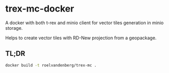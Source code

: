# trex-mc-docker
A docker with both t-rex and minio client for vector tiles generation in minio storage. 

Helps to create vector tiles with RD-New projection from a geopackage. 

## TL;DR

```bash
docker build -t roelvandenberg/trex-mc .
```
